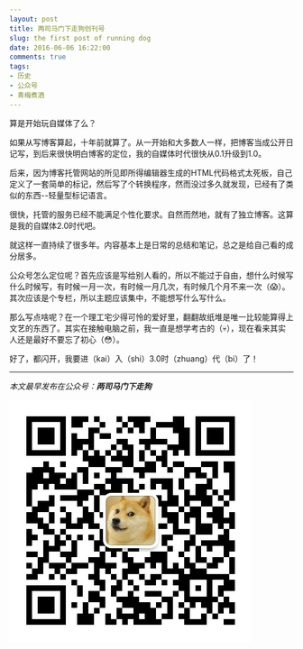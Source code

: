 ```yaml
---
layout: post
title: 两司马门下走狗创刊号
slug: the first post of running dog
date: 2016-06-06 16:22:00
comments: true
tags:
- 历史
- 公众号
- 青梅煮酒
---
```


算是开始玩自媒体了么？

如果从写博客算起，十年前就算了。从一开始和大多数人一样，把博客当成公开日记写，到后来很快明白博客的定位，我的自媒体时代很快从0.1升级到1.0。

后来，因为博客托管网站的所见即所得编辑器生成的HTML代码格式太死板，自己定义了一套简单的标记，然后写了个转换程序，然而没过多久就发现，已经有了类似的东西--轻量型标记语言。

很快，托管的服务已经不能满足个性化要求。自然而然地，就有了独立博客。这算是我的自媒体2.0时代吧。

就这样一直持续了很多年。内容基本上是日常的总结和笔记，总之是给自己看的成分居多。

公众号怎么定位呢？首先应该是写给别人看的，所以不能过于自由，想什么时候写什么时候写，有时候一月一次，有时候一月几次，有时候几个月不来一次（😱）。其次应该是个专栏，所以主题应该集中，不能想写什么写什么。

那么写点啥呢？在一个理工宅少得可怜的爱好里，翻翻故纸堆是唯一比较能算得上文艺的东西了。其实在接触电脑之前，我一直是想学考古的（💀），现在看来其实人还是最好不要忘了初心（😳）。

好了，都闪开，我要进（kai）入（shi）3.0时（zhuang）代（bi）了！

<hr>

*本文最早发布在公众号：__两司马门下走狗__*

![](/images/qrcode_zougou.jpg)
